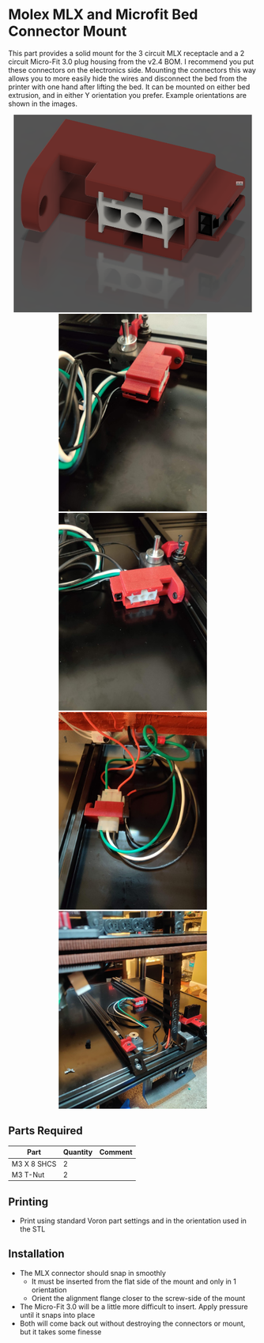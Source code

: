 # Molex MLX and Microfit Bed Connector Mount

This part provides a solid mount for the 3 circuit MLX receptacle and a 2 circuit Micro-Fit 3.0 plug housing from the v2.4 BOM.  I recommend you put these connectors on the electronics side.  Mounting the connectors this way allows you to more easily hide the wires and disconnect the bed from the printer with one hand after lifting the bed.  It can be mounted on either bed extrusion, and in either Y orientation you prefer.  Example orientations are shown in the images.

<div align="center">
    <img src="images/MLX_MF3_Render.png" height=400>
    <img src="images/photo1.jpg" height=400>
    <img src="images/photo2.jpg" height=400>
    <img src="images/photo3.jpg" height=400>
    <img src="images/photo4.jpg" height=400>
</div>

## Parts Required
| Part | Quantity | Comment|
|------|------|--------|
| M3 X 8 SHCS | 2 | |
| M3 T-Nut | 2 | |

## Printing

- Print using standard Voron part settings and in the orientation used in the STL

## Installation
- The MLX connector should snap in smoothly
  - It must be inserted from the flat side of the mount and only in 1 orientation
  - Orient the alignment flange closer to the screw-side of the mount
- The Micro-Fit 3.0 will be a little more difficult to insert.  Apply pressure until it snaps into place
- Both will come back out without destroying the connectors or mount, but it takes some finesse

